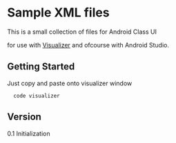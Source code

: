 # Sample XML files 

This is a small collection of files for Android Class UI

for use with 
[Visualizer](http://labs.udacity.com/android-visualizer/) and ofcourse with Android Studio.


## Getting Started
Just copy and paste onto visualizer window

```
  code visualizer
```

## Version 

0.1  Initialization

